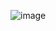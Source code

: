 ![image](https://user-images.githubusercontent.com/89120960/229309180-0f2ec7f8-2e9b-447d-b1ca-b8708292dd5a.png)
